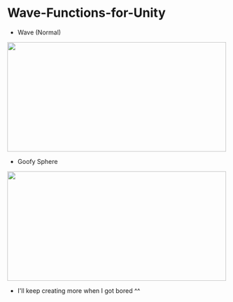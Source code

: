 # Wave-Functions-for-Unity

- Wave (Normal)

<img src="https://media.giphy.com/media/v1.Y2lkPTc5MGI3NjExZTdmOTZhYTU4ZjM2YTMzZTRhMTFiNTRmNjc5MTBhMWNlMmExNjg1ZiZjdD1n/712MAfYNoqrQTsNkY4/giphy.gif" width="500" height="250" />


- Goofy Sphere

<img src="https://media.giphy.com/media/v1.Y2lkPTc5MGI3NjExNmEwZDhhNTUzNjg2NGZjYWY1OWEyNTIxYmE1NWRjYmU5Y2M1ZDE1YSZjdD1n/jHgMdLotLm8yTfOKpu/giphy.gif" width="500" height="250"/>

- I'll keep creating more when I got bored ^^
